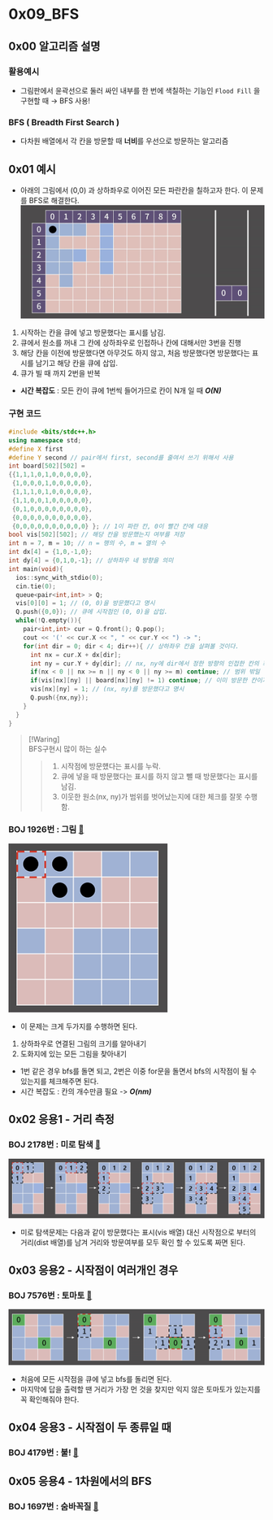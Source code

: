 # 0x09_BFS
## 0x00 알고리즘 설명

### 활용예시
- 그림판에서 윤곽선으로 둘러 싸인 내부를 한 번에 색칠하는 기능인 `Flood Fill` 을 구현할 때 → BFS 사용!

### BFS ( Breadth First Search )
- 다차원 배열에서 각 칸을 방문할 때 **너비**를 우선으로 방문하는 알고리즘

## 0x01 예시

- 아래의 그림에서 (0,0) 과 상하좌우로 이어진 모든 파란칸을 칠하고자 한다. 이 문제를 BFS로 해결한다.
![bfs](../imgs/bfs.png)

1. 시작하는 칸을 큐에 넣고 방문했다는 표시를 남김.
2. 큐에서 원소를 꺼내 그 칸에 상하좌우로 인접하나 칸에 대해서만 3번을 진행
3. 해당 칸을 이전에 방문했다면 아무것도 하지 않고, 처음 방문했다면 방문했다는 표시를 남기고 해당 칸을 큐에 삽입.
4. 큐가 빌 때 까지 2번을 반복

- **시간 복잡도** : 모든 칸이 큐에 1번씩 들어가므로 칸이 N개 일 때 ***O(N)***

### 구현 코드 
```cpp
#include <bits/stdc++.h>
using namespace std;
#define X first
#define Y second // pair에서 first, second를 줄여서 쓰기 위해서 사용
int board[502][502] =
{{1,1,1,0,1,0,0,0,0,0},
 {1,0,0,0,1,0,0,0,0,0},
 {1,1,1,0,1,0,0,0,0,0},
 {1,1,0,0,1,0,0,0,0,0},
 {0,1,0,0,0,0,0,0,0,0},
 {0,0,0,0,0,0,0,0,0,0},
 {0,0,0,0,0,0,0,0,0,0} }; // 1이 파란 칸, 0이 빨간 칸에 대응
bool vis[502][502]; // 해당 칸을 방문했는지 여부를 저장
int n = 7, m = 10; // n = 행의 수, m = 열의 수
int dx[4] = {1,0,-1,0};
int dy[4] = {0,1,0,-1}; // 상하좌우 네 방향을 의미
int main(void){
  ios::sync_with_stdio(0);
  cin.tie(0);
  queue<pair<int,int> > Q;
  vis[0][0] = 1; // (0, 0)을 방문했다고 명시
  Q.push({0,0}); // 큐에 시작점인 (0, 0)을 삽입.
  while(!Q.empty()){
    pair<int,int> cur = Q.front(); Q.pop();
    cout << '(' << cur.X << ", " << cur.Y << ") -> ";
    for(int dir = 0; dir < 4; dir++){ // 상하좌우 칸을 살펴볼 것이다.
      int nx = cur.X + dx[dir];
      int ny = cur.Y + dy[dir]; // nx, ny에 dir에서 정한 방향의 인접한 칸의 좌표가 들어감
      if(nx < 0 || nx >= n || ny < 0 || ny >= m) continue; // 범위 밖일 경우 넘어감
      if(vis[nx][ny] || board[nx][ny] != 1) continue; // 이미 방문한 칸이거나 파란 칸이 아닐 경우
      vis[nx][ny] = 1; // (nx, ny)를 방문했다고 명시
      Q.push({nx,ny});
    }
  }
}
```
> [!Waring]\
> BFS구현시 많이 하는 실수 
>> 1. 시작점에 방문헀다는 표시를 누락.
>> 2. 큐에 넣을 때 방문했다는 표시를 하지 않고 뺄 때 방문했다는 표시를 남김.
>> 3. 이웃한 원소(nx, ny)가 범위를 벗어났는지에 대한 체크를 잘못 수행함.

### BOJ 1926번 : 그림 [🔗](https://www.acmicpc.net/problem/1926)
![BOj_1926](../imgs/bfs_boj1926.png)
- 이 문제는 크게 두가지를 수행하면 된다.
1. 상하좌우로 연결된 그림의 크기를 알아내기
2. 도화지에 있는 모든 그림을 찾아내기

- 1번 같은 경우 bfs를 돌면 되고, 2번은 이중 for문을 돌면서 bfs의 시작점이 될 수 있는지를 체크해주면 된다.
- 시간 복잡도 : 칸의 개수만큼 필요 -> ***O(nm)***

## 0x02 응용1 - 거리 측정
### BOJ 2178번 : 미로 탐색 [🔗](https://www.acmicpc.net/problem/2178)
![miro](../imgs/bfs_miro.png)
- 미로 탐색문제는 다음과 같이 방문했다는 표시(vis 배열) 대신 시작점으로 부터의 거리(dist 배열)를 남겨 거리와 방문여부를 모두 확인 할 수 있도록 짜면 된다.

## 0x03 응용2 - 시작점이 여러개인 경우 
### BOJ 7576번 : 토마토 [🔗](https://www.acmicpc.net/problem/7576)
![tomato](../imgs/bfs_tomato.png)
- 처음에 모든 시작점을 큐에 넣고 bfs를 돌리면 된다.
- 마지막에 답을 출력할 땐 거리가 가장 먼 것을 찾지만 익지 않은 토마토가 있는지를 꼭 확인해줘야 한다.

## 0x04 응용3 - 시작점이 두 종류일  때
### BOJ 4179번 : 불! [🔗](https://www.acmicpc.net/problem/4179)


## 0x05 응용4 - 1차원에서의 BFS
### BOJ 1697번 : 숨바꼭질 [🔗](https://www.acmicpc.net/problem/1697)